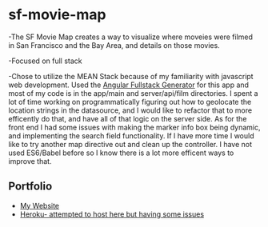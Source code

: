 # sf-movie-map

-The SF Movie Map creates a way to visualize where moveies were filmed in San Francisco and the Bay Area, and details on those movies.

-Focused on full stack

-Chose to utilize the MEAN Stack because of my familiarity with javascript web development. Used the [Angular Fullstack Generator](https://github.com/angular-fullstack/generator-angular-fullstack) for this app and most of my code is in the app/main and server/api/film directories. I spent a lot of time working on programmatically figuring out how to geolocate the location strings in the datasource, and I would like to refactor that to more efficently do that, and have all of that logic on the server side. As for the front end I had some issues with making the marker info box being dynamic, and implementing the search field functionality. If I have more time I would like to try another map directive out and clean up the controller. I have not used ES6/Babel before so I know there is a lot more efficent ways to improve that.

## Portfolio

- [My Website](http://michellewillcox.com/)
- [Heroku- attempted to host here but having some issues](https://ancient-castle-67597.herokuapp.com/)